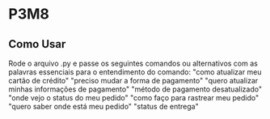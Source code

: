 # P3M8
## Como Usar 
Rode o arquivo .py e passe os seguintes comandos ou alternativos com as palavras essenciais para o entendimento do comando:
"como atualizar meu cartão de crédito"
"preciso mudar a forma de pagamento"
"quero atualizar minhas informações de pagamento"
"método de pagamento desatualizado"
"onde vejo o status do meu pedido"
"como faço para rastrear meu pedido"
"quero saber onde está meu pedido"
"status de entrega"
